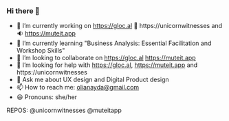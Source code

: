 ### Hi there 👋

- 🔭 I’m currently working on https://gloc.al 🦄 https://unicornwitnesses and 🔉 https://muteit.app
- 🌱 I’m currently learning "Business Analysis: Essential Facilitation and Workshop Skills"
- 👯 I’m looking to collaborate on https://gloc.al https://muteit.app
- 🤔 I’m looking for help with https://gloc.al, https://muteit.app and https://unicornwitnesses
- 💬 Ask me about UX design and Digital Product design
- 📫 How to reach me: olianayda@gmail.com
- 😄 Pronouns: she/her

REPOS: @unicornwitnesses @muteitapp

